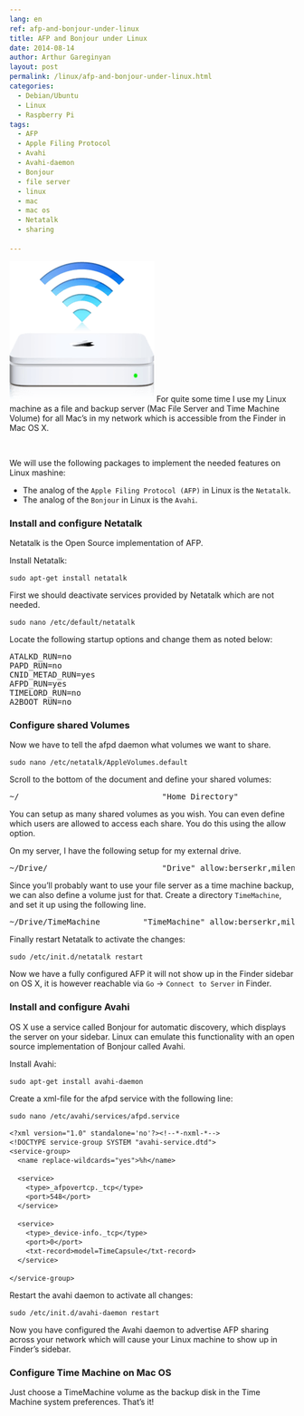```yaml
---
lang: en
ref: afp-and-bonjour-under-linux
title: AFP and Bonjour under Linux
date: 2014-08-14
author: Arthur Gareginyan
layout: post
permalink: /linux/afp-and-bonjour-under-linux.html
categories:
  - Debian/Ubuntu
  - Linux
  - Raspberry Pi
tags:
  - AFP
  - Apple Filing Protocol
  - Avahi
  - Avahi-daemon
  - Bonjour
  - file server
  - linux
  - mac
  - mac os
  - Netatalk
  - sharing

---
```


![thumb](/images/thumbnail/time-capsule.png)
For quite some time I use my Linux machine as a file and backup server (Mac File Server and Time Machine Volume) for all Mac’s in my network which is accessible from the Finder in Mac OS X.

</br>

We will use the following packages to implement the needed features on Linux mashine:

* The analog of the `Apple Filing Protocol (AFP)` in Linux is the `Netatalk`.
* The analog of the `Bonjour` in Linux is the `Avahi`.


### Install and configure Netatalk

Netatalk is the Open Source implementation of AFP.

Install Netatalk:

```
sudo apt-get install netatalk
```

First we should deactivate services provided by Netatalk which are not needed.

```
sudo nano /etc/default/netatalk
```

Locate the following startup options and change them as noted below:

<pre>
ATALKD_RUN=no
PAPD_RUN=no
CNID_METAD_RUN=yes
AFPD_RUN=yes
TIMELORD_RUN=no
A2BOOT_RUN=no
</pre>


### Configure shared Volumes

Now we have to tell the afpd daemon what volumes we want to share.

```
sudo nano /etc/netatalk/AppleVolumes.default
```

Scroll to the bottom of the document and define your shared volumes:

<pre>
~/                      		"Home Directory"
</pre>

You can setup as many shared volumes as you wish. You can even define which users are allowed to access each share. You do this using the allow option.

On my server, I have the following setup for my external drive.

<pre>
~/Drive/                		"Drive" allow:berserkr,milena
</pre>

Since you’ll probably want to use your file server as a time machine backup, we can also define a volume just for that. Create a directory `TimeMachine`, and set it up using the following line.

<pre>
~/Drive/TimeMachine     	"TimeMachine" allow:berserkr,milena  options:tm
</pre>

Finally restart Netatalk to activate the changes:

```
sudo /etc/init.d/netatalk restart
```

Now we have a fully configured AFP it will not show up in the Finder sidebar on OS X, it is however reachable via `Go` -&gt; `Connect to Server` in Finder.


### Install and configure Avahi

OS X use a service called Bonjour for automatic discovery, which displays the server on your sidebar. Linux can emulate this functionality with an open source implementation of Bonjour called Avahi.

Install Avahi:

```
sudo apt-get install avahi-daemon
```

Create a xml-file for the afpd service with the following line:

```
sudo nano /etc/avahi/services/afpd.service
```


```
<?xml version="1.0" standalone='no'?><!--*-nxml-*-->
<!DOCTYPE service-group SYSTEM "avahi-service.dtd">
<service-group>
  <name replace-wildcards="yes">%h</name>

  <service>
    <type>_afpovertcp._tcp</type>
    <port>548</port>
  </service>

  <service>
    <type>_device-info._tcp</type>
    <port>0</port>
    <txt-record>model=TimeCapsule</txt-record>
  </service>

</service-group>
```

Restart the avahi daemon to activate all changes:

```
sudo /etc/init.d/avahi-daemon restart
```

Now you have configured the Avahi daemon to advertise AFP sharing across your network which will cause your Linux machine to show up in Finder’s sidebar.


### Configure Time Machine on Mac OS

Just choose a TimeMachine volume as the backup disk in the Time Machine system preferences. That’s it!
